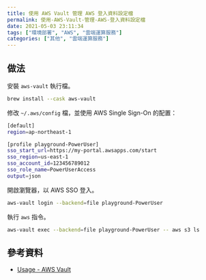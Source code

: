 ```yaml
---
title: 使用 AWS Vault 管理 AWS 登入資料設定檔
permalink: 使用-AWS-Vault-管理-AWS-登入資料設定檔
date: 2021-05-03 23:11:34
tags: ["環境部署", "AWS", "雲端運算服務"]
categories: ["其他", "雲端運算服務"]
---
```


## 做法

安裝 `aws-vault` 執行檔。

```BASH
brew install --cask aws-vault
```

修改 `~/.aws/config` 檔，並使用 AWS Single Sign-On 的配置：

```BASH
[default]
region=ap-northeast-1

[profile playground-PowerUser]
sso_start_url=https://my-portal.awsapps.com/start
sso_region=us-east-1
sso_account_id=123456789012
sso_role_name=PowerUserAccess
output=json
```

開啟瀏覽器，以 AWS SSO 登入。

```BASH
aws-vault login --backend=file playground-PowerUser
```

執行 `aws` 指令。

```BASH
aws-vault exec --backend=file playground-PowerUser -- aws s3 ls
```

## 參考資料

- [Usage - AWS Vault](https://github.com/99designs/aws-vault/blob/master/USAGE.md#aws-single-sign-on-aws-sso)

